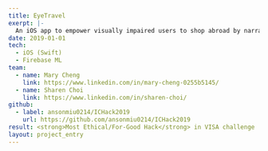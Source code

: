 ```yaml
---
title: EyeTravel
exerpt: |-
  An iOS app to empower visually impaired users to shop abroad by narrating product descriptions and prices (converted to home currency) using object detection and text recognition.
date: 2019-01-01
tech:
  - iOS (Swift)
  - Firebase ML
team:
  - name: Mary Cheng
    link: https://www.linkedin.com/in/mary-cheng-0255b5145/
  - name: Sharen Choi
    link: https://www.linkedin.com/in/sharen-choi/
github:
  - label: ansonmiu0214/ICHack2019
    url: https://github.com/ansonmiu0214/ICHack2019
result: <strong>Most Ethical/For-Good Hack</strong> in VISA challenge
layout: project_entry
---
```

